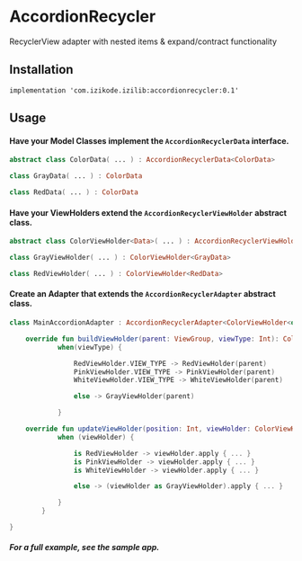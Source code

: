 # AccordionRecycler
RecyclerView adapter with nested items & expand/contract functionality
## Installation
```
implementation 'com.izikode.izilib:accordionrecycler:0.1'
```
## Usage
#### Have your Model Classes implement the ```AccordionRecyclerData``` interface.
```kotlin
abstract class ColorData( ... ) : AccordionRecyclerData<ColorData>

class GrayData( ... ) : ColorData

class RedData( ... ) : ColorData
```
#### Have your ViewHolders extend the ```AccordionRecyclerViewHolder``` abstract class.
```kotlin
abstract class ColorViewHolder<Data>( ... ) : AccordionRecyclerViewHolder<Data> where Data : ColorData

class GrayViewHolder( ... ) : ColorViewHolder<GrayData>

class RedViewHolder( ... ) : ColorViewHolder<RedData>
```
#### Create an Adapter that extends the ```AccordionRecyclerAdapter``` abstract class.
```kotlin
class MainAccordionAdapter : AccordionRecyclerAdapter<ColorViewHolder<out ColorData>, ColorData>() {

    override fun buildViewHolder(parent: ViewGroup, viewType: Int): ColorViewHolder<out ColorData> =
            when(viewType) {

                RedViewHolder.VIEW_TYPE -> RedViewHolder(parent)
                PinkViewHolder.VIEW_TYPE -> PinkViewHolder(parent)
                WhiteViewHolder.VIEW_TYPE -> WhiteViewHolder(parent)

                else -> GrayViewHolder(parent)

            }

    override fun updateViewHolder(position: Int, viewHolder: ColorViewHolder<out ColorData>, data: ColorData?, immediateEnclosedItemsSum: Int, totalEnclosedItemsSum: Int, overallPosition: AccordionRecyclerPosition, enclosedPosition: AccordionRecyclerPosition) {
            when (viewHolder) {

                is RedViewHolder -> viewHolder.apply { ... }
                is PinkViewHolder -> viewHolder.apply { ... }
                is WhiteViewHolder -> viewHolder.apply { ... }

                else -> (viewHolder as GrayViewHolder).apply { ... }

            }
        }

}
```
##### For a full example, see the sample app.